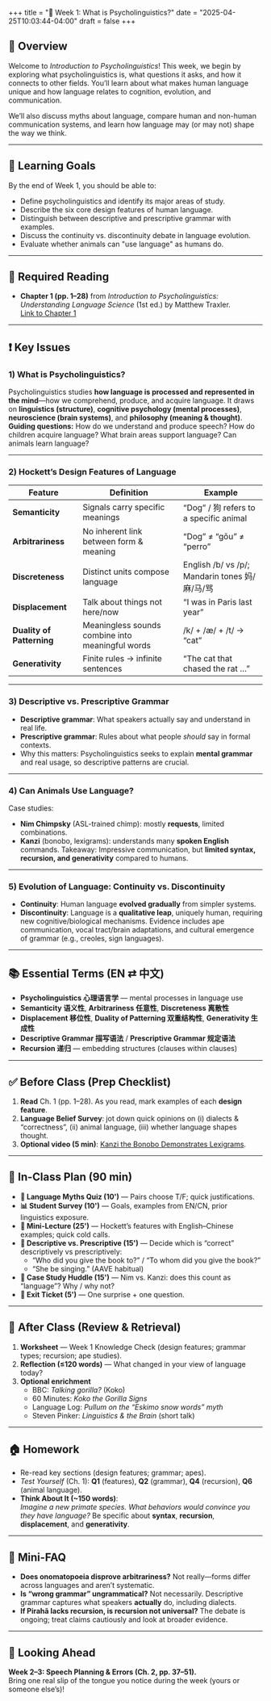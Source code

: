 +++
title = "🧠 Week 1: What is Psycholinguistics?"
date = "2025-04-25T10:03:44-04:00"
draft = false
+++


## 📘 Overview
Welcome to *Introduction to Psycholinguistics*! This week, we begin by exploring what psycholinguistics is, what questions it asks, and how it connects to other fields. You’ll learn about what makes human language unique and how language relates to cognition, evolution, and communication.

We’ll also discuss myths about language, compare human and non-human communication systems, and learn how language may (or may not) shape the way we think.

---

## 🎯 Learning Goals
By the end of Week 1, you should be able to:
- Define psycholinguistics and identify its major areas of study.
- Describe the six core design features of human language.
- Distinguish between descriptive and prescriptive grammar with examples.
- Discuss the continuity vs. discontinuity debate in language evolution.
- Evaluate whether animals can "use language" as humans do.

---

## 📖 Required Reading
- **Chapter 1 (pp. 1–28)** from *Introduction to Psycholinguistics: Understanding Language Science* (1st ed.) by Matthew Traxler.    
[Link to Chapter 1](/psycholin/pdfs/Chapter1_compressed.pdf)

---

## ❗ Key Issues

### 1) What is Psycholinguistics?
Psycholinguistics studies **how language is processed and represented in the mind**—how we comprehend, produce, and acquire language. It draws on **linguistics (structure)**, **cognitive psychology (mental processes)**, **neuroscience (brain systems)**, and **philosophy (meaning & thought)**.  
**Guiding questions:** How do we understand and produce speech? How do children acquire language? What brain areas support language? Can animals learn language?

---

### 2) Hockett’s Design Features of Language
| Feature | Definition | Example |
|---|---|---|
| **Semanticity** | Signals carry specific meanings | “Dog” / 狗 refers to a specific animal |
| **Arbitrariness** | No inherent link between form & meaning | “Dog” ≠ “gǒu” ≠ “perro” |
| **Discreteness** | Distinct units compose language | English /b/ vs /p/; Mandarin tones 妈/麻/马/骂 |
| **Displacement** | Talk about things not here/now | “I was in Paris last year” |
| **Duality of Patterning** | Meaningless sounds combine into meaningful words | /k/ + /æ/ + /t/ → “cat” |
| **Generativity** | Finite rules → infinite sentences | “The cat that chased the rat …” |

---

### 3) Descriptive vs. Prescriptive Grammar
- **Descriptive grammar**: What speakers actually say and understand in real life.
- **Prescriptive grammar**: Rules about what people *should* say in formal contexts.
- Why this matters: Psycholinguistics seeks to explain **mental grammar** and real usage, so descriptive patterns are crucial.

---

### 4) Can Animals Use Language?
Case studies:
- **Nim Chimpsky** (ASL-trained chimp): mostly **requests**, limited combinations.
- **Kanzi** (bonobo, lexigrams): understands many **spoken English** commands.
Takeaway: Impressive communication, but **limited syntax, recursion, and generativity** compared to humans.

---

### 5) Evolution of Language: Continuity vs. Discontinuity
- **Continuity**: Human language **evolved gradually** from simpler systems.
- **Discontinuity**: Language is a **qualitative leap**, uniquely human, requiring new cognitive/biological mechanisms.
Evidence includes ape communication, vocal tract/brain adaptations, and cultural emergence of grammar (e.g., creoles, sign languages).

---

## 📚 Essential Terms (EN ⇄ 中文)
- **Psycholinguistics 心理语言学** — mental processes in language use  
- **Semanticity 语义性**, **Arbitrariness 任意性**, **Discreteness 离散性**  
- **Displacement 移位性**, **Duality of Patterning 双重结构性**, **Generativity 生成性**  
- **Descriptive Grammar 描写语法** / **Prescriptive Grammar 规定语法**  
- **Recursion 递归** — embedding structures (clauses within clauses)

---

## ✅ Before Class (Prep Checklist)
1. **Read** Ch. 1 (pp. 1–28). As you read, mark examples of each **design feature**.
2. **Language Belief Survey**: jot down quick opinions on (i) dialects & “correctness”, (ii) animal language, (iii) whether language shapes thought.
3. **Optional video (5 min)**: [Kanzi the Bonobo Demonstrates Lexigrams](https://www.youtube.com/watch?v=HJZ9DgRGF9U).

---

## 🏫 In-Class Plan (90 min)
- **📝 Language Myths Quiz (10')** — Pairs choose T/F; quick justifications.
- **📊 Student Survey (10')** — Goals, examples from EN/CN, prior linguistics exposure.
- **💬 Mini-Lecture (25')** — Hockett’s features with English–Chinese examples; quick cold calls.
- **🧩 Descriptive vs. Prescriptive (15')** — Decide which is “correct” descriptively vs prescriptively:
  - “Who did you give the book to?” / “To whom did you give the book?”
  - “She be singing.” (AAVE habitual)
- **🐒 Case Study Huddle (15')** — Nim vs. Kanzi: does this count as “language”? Why / why not?
- **🧠 Exit Ticket (5')** — One surprise + one question.

---

## 🔁 After Class (Review & Retrieval)
1. **Worksheet** — Week 1 Knowledge Check (design features; grammar types; recursion; ape studies).
2. **Reflection (≤120 words)** — What changed in your view of language today?
3. **Optional enrichment**  
   - BBC: *Talking gorilla?* (Koko)  
   - 60 Minutes: *Koko the Gorilla Signs*  
   - Language Log: *Pullum on the “Eskimo snow words” myth*  
   - Steven Pinker: *Linguistics & the Brain* (short talk)

---

## 🏠 Homework
- Re-read key sections (design features; grammar; apes).
- *Test Yourself* (Ch. 1): **Q1** (features), **Q2** (grammar), **Q4** (recursion), **Q6** (animal language).
- **Think About It (~150 words)**:  
  *Imagine a new primate species. What behaviors would convince you they have language?* Be specific about **syntax**, **recursion**, **displacement**, and **generativity**.

---

## 🧩 Mini-FAQ
- **Does onomatopoeia disprove arbitrariness?** Not really—forms differ across languages and aren’t systematic.
- **Is “wrong grammar” ungrammatical?** Not necessarily. Descriptive grammar captures what speakers **actually** do, including dialects.
- **If Pirahã lacks recursion, is recursion not universal?** The debate is ongoing; treat claims cautiously and look at broader evidence.

---

## 🧭 Looking Ahead
**Week 2–3: Speech Planning & Errors (Ch. 2, pp. 37–51).**  
Bring one real slip of the tongue you notice during the week (yours or someone else’s)!


<!--
## 📘 Overview

Welcome to *Introduction to Psycholinguistics*! This week, we begin by exploring what psycholinguistics is, what questions it asks, and how it connects to other fields. You’ll learn about what makes human language unique and how language relates to cognition, evolution, and communication.

We’ll also discuss myths about language, compare human and non-human communication systems, and learn how language may (or may not) shape the way we think.

---

## 🎯 Learning Goals

By the end of Week 1, you should be able to:

- Define psycholinguistics and identify its major areas of study.
- Describe the six core design features of human language.
- Distinguish between descriptive and prescriptive grammar with examples.
- Discuss the continuity vs. discontinuity debate in language evolution.
- Evaluate whether animals can "use language" as humans do.

---

## 📖 Required Reading

- **Chapter 1 (pp. 1–28)** from *Introduction to Psycholinguistics: Understanding Language Science* (1st ed.) by Matthew Traxler.

---

## 📌 Core Concepts

### 🧠 What is Psycholinguistics?
Psycholinguistics is the study of how language is processed and represented in the mind. It draws on **linguistics**, **cognitive psychology**, **neuroscience**, and **philosophy**. Key questions include:

- How do we understand and produce speech?
- How do children acquire language?
- What brain areas are responsible for language processing?
- Can animals learn language?

---

### 🔍 Hockett’s Design Features of Language
According to Charles Hockett, human language has **six key design features**:

| Feature               | Definition                                                   | Example                              |
|----------------------|--------------------------------------------------------------|--------------------------------------|
| **Semanticity**       | Words and signals carry specific meanings                    | "Dog" means a specific kind of animal |
| **Arbitrariness**     | No natural link between form and meaning                     | "Dog" ≠ "gǒu" ≠ "perro"              |
| **Discreteness**      | Language consists of distinct, separable units               | /b/ vs. /p/                           |
| **Displacement**      | Talk about things not present in time/place                  | "I was in Paris last year"           |
| **Duality of Patterning** | Small units (phonemes) combine into meaningful units (words) | /k/ + /æ/ + /t/ = "cat"              |
| **Generativity**      | Finite rules create infinite sentences                       | “The cat that chased the rat…”       |

---

### 📚 Descriptive vs. Prescriptive Grammar

- **Descriptive grammar**: How people *actually* use language in daily life.
- **Prescriptive grammar**: Rules about how people *should* speak or write.
- Linguists focus on **descriptive grammar** to understand language as it is used in real-world contexts.

---

### 🐒 Can Animals Use Language?

We’ll look at famous case studies like:

- **Nim Chimpsky** (ASL-trained chimpanzee): Used signs mostly for requests.
- **Kanzi** (bonobo using lexigrams): Understood many spoken English words.

Despite some impressive skills, apes lack **syntax**, **recursion**, and **generativity**—hallmarks of human language.

---

### 🌱 Evolution of Language: Continuity vs. Discontinuity

- **Continuity Hypothesis**: Language evolved gradually from primate communication.
- **Discontinuity Hypothesis**: Language is a qualitatively unique system that appeared suddenly.

These hypotheses are tested through studies in comparative cognition, ape communication, and evolutionary biology.

---

## 📝 Pre-Class Activities

Complete these **before class** to prepare for discussion:

1. ✅ **Read Chapter 1** (pp. 1–28).
2. ❓ **Language Belief Survey**: What do you believe about language learning, dialects, and animal language? Bring your answers to class for discussion.
3. 🎧 **Optional Video**: Watch this short intro to human language uniqueness:  
   [Kanzi the Bonobo Demonstrates Lexigrams (YouTube)](https://www.youtube.com/watch?v=HJZ9DgRGF9U)

---

## 💬 In-Class Activities

- 🧠 **Language Myths Quiz**: Busting common misconceptions about language.
- 📊 **Survey Discussion**: Comparing student beliefs to psycholinguistic findings.
- 🔍 **Design Feature Table**: Fill in examples of each design feature with your group.
- 🐒 **Case Study Analysis**: Nim vs. Kanzi – What counts as "real" language?
- 📈 **Continuity Debate**: Small group discussion on whether language evolved gradually or suddenly.

---

## 🔁 Post-Class Review

After class, reflect and reinforce your learning:

1. ✍️ **Worksheet**: Complete the Week 1 Knowledge Check (to be provided).
2. 🧠 **Reflection Prompt**:  
   > What did you learn today that changed how you think about language?

3. 📚 **Optional Enrichment**:
   - [Did you know there’s a talking gorilla? – BBC](https://www.youtube.com/watch?v=s1HcU7taTbo)
   - [Koko the Gorilla Signs – 60 Minutes](https://www.youtube.com/watch?v=1gfoBJnfK9c)
   - [Pullum’s Critique of the Eskimo Snow Myth (short reading)](https://languagelog.ldc.upenn.edu/nll/?p=219)
   - [Steven Pinker: Linguistics as a Window to Understanding the Brain](https://www.youtube.com/watch?v=Q-B_ONJIEcE)

---

## 🏠 Homework

- 📖 Re-read key parts of Chapter 1 (esp. design features & ape studies)
- 📝 Answer the following *Test Yourself* questions from the textbook:
   - Q1: Design features
   - Q2: Descriptive vs. prescriptive grammar
   - Q4: Recursion
   - Q6: Animal language

- ✍️ **Think About It** (Choose one; ~150 words):  
   > Imagine you're observing a new primate species. What behavior would convince you they have language?

-->






<!-- ZJ: previous version; chapter 1
## 🧠 Chapter 1 Lecture Notes: An Introduction to Language Science

Welcome to the first chapter of *Introduction to Psycholinguistics*! This chapter lays the foundation for how we understand language as a mental and cognitive system.

---

## 📘 Core Topics & Concepts

### 1. What Is Psycholinguistics?

Psycholinguistics studies how language is **produced**, **comprehended**, **acquired**, and **represented** in the mind. It draws on fields like psychology, linguistics, neuroscience, and cognitive science.

> **Example**: When you hear the sentence “The cat sat on the mat,” your brain rapidly decodes sound, retrieves word meanings, and interprets sentence structure — all within seconds.

---

### 2. Hockett’s Design Features of Human Language

Charles Hockett (1960) proposed a set of features that define **human** language and distinguish it from animal communication:

* **Semanticity**: Signals convey meaning (e.g., “help” means someone needs assistance).
* **Arbitrariness**: No inherent link between signal and meaning (e.g., nothing about the word "dog" looks or sounds like an actual dog).
* **Discreteness**: Language is built from distinct units (e.g., phonemes).
* **Displacement**: Ability to talk about things not present (past, future, imaginary).
* **Duality of Patterning**: Sounds combine to form words, words combine into sentences.
* **Generativity**: Infinite sentences from finite rules and vocabulary.

> 🗂️ **Cross-linguistic Note**: All known human languages, including signed languages, share these design features.

> 🧪 **In class**: We’ll match these features to real examples from English and other languages you speak.

---

### 3. Grammar and the Mental Lexicon

* **Grammar**: The mental system of rules that governs how words combine into sentences.
* **Lexicon**: The mental store of words and their associated meanings, forms, and syntactic properties.

> **Example**: In English, “cat” is a noun, singular, and countable. This information is stored in your mental lexicon.

* **Descriptive Grammar**: Rules based on how language is actually used.
* **Prescriptive Grammar**: Rules taught as “proper usage” (e.g., never end a sentence with a preposition).

> 🔍 **Research Spotlight**: Descriptive linguistics shows that native speakers often break prescriptive rules while still communicating effectively.

> 🧪 **In class**: We’ll examine “grammar rules” you’ve learned and test whether native speakers actually follow them.

---

### 4. Animal Communication vs. Human Language

* Apes like **Washoe**, **Kanzi**, and **Nim Chimpsky** have been taught sign or symbol systems.
* These systems can demonstrate **symbolic use**, but lack **recursion**, **generativity**, and consistent **displacement**.

> **Example**: Kanzi could use symbols to request objects, but did not form novel multi-clause utterances.

> 🔁 **Key Debate**: Is recursion (the ability to embed structures within structures) unique to humans? Some argue the **Pirahã language** lacks recursion, challenging claims of universality.

> 🎬 **In class**: We’ll watch a video of Kanzi using lexigrams and complete a comparison table of human vs. non-human communication.

---

### 5. Language and Thought

* **Linguistic Determinism**: Language determines thought. (Strong Whorfian view)
* **Linguistic Relativity**: Language influences perception and memory. (Weak Whorfian view)

> 🧪 **Empirical Evidence**:
>
> * **Color Perception**: Russian speakers distinguish light/dark blues faster than English speakers.
> * **Number Concepts**: Pirahã speakers struggle with quantities beyond 2–3 due to lack of number words.
> * **Counterfactual Reasoning**: Mandarin speakers may interpret counterfactuals differently than English speakers due to language structure.

> 🎨 **In class**: You’ll participate in a short version of the “Russian blues” task and reflect on your own language experience.

---

### 6. The Language Processing System (Preview)

* **Comprehension**: Mapping sounds to meaning — involves speech perception, lexical access, syntactic parsing.
* **Production**: Mapping meaning to speech — involves conceptual preparation, word retrieval, syntactic planning, articulation.
* **Modularity Debate**: Are these components independent modules, or do they interact dynamically?

> 🧩 **In class**: We’ll build a simple diagram of comprehension and production components as a preview of future chapters.

---

## 🔁 Summary Table

| Concept               | Key Idea                                 | Example                                            |
| --------------------- | ---------------------------------------- | -------------------------------------------------- |
| Design Features       | Distinctive properties of human language | Displacement: talking about yesterday’s events     |
| Lexicon               | Mental dictionary of words               | "Run" → verb, past tense = "ran"                   |
| Grammar               | Mental rules for combining words         | Subject-verb agreement: "She runs"                 |
| Animal Communication  | Limited compared to human language       | Vervet monkey alarm calls                          |
| Linguistic Relativity | Language influences thought              | Russian speakers distinguish shades of blue faster |
| Language Processing   | Cognitive systems for language           | Comprehension and production pathways              |

---

## 📝 Self-Review Questions

1. What are the six design features of human language according to Hockett?
2. How does descriptive grammar differ from prescriptive grammar?
3. What distinguishes animal communication from human language?
4. What is recursion and why is it debated in relation to the Pirahã language?
5. Summarize one piece of empirical evidence supporting linguistic relativity.
6. What are the basic components of language comprehension and production?

---

## 📂 In-Class Resources and References

* 🎬 *Kanzi using lexigrams* – video shown in Session 2
* 📄 *Comparison Table*: Human vs. Animal Communication — distributed in class
* 🎨 *Color Discrimination*: Russian blues experiment (Session 3)
* 🧩 *Diagram handout*: Language comprehension and production — introduced in Session 3
* 📚 *Optional Reading*: Everett (2005), “Cultural Constraints on Grammar and Cognition in Pirahã” (*Current Anthropology*)

---

> 📖 Reading: Chapter 1, pp. 1–21 from *Introduction to Psycholinguistics* by Traxler
>
> -->
>
> 
> 
